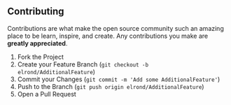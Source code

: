 <!-- CONTRIBUTING -->

## Contributing

Contributions are what make the open source community such an amazing place to be learn, inspire, and create. Any contributions you make are **greatly appreciated**.

1. Fork the Project
2. Create your Feature Branch (`git checkout -b elrond/AdditionalFeature`)
3. Commit your Changes (`git commit -m 'Add some AdditionalFeature'`)
4. Push to the Branch (`git push origin elrond/AdditionalFeature`)
5. Open a Pull Request
<br><br>